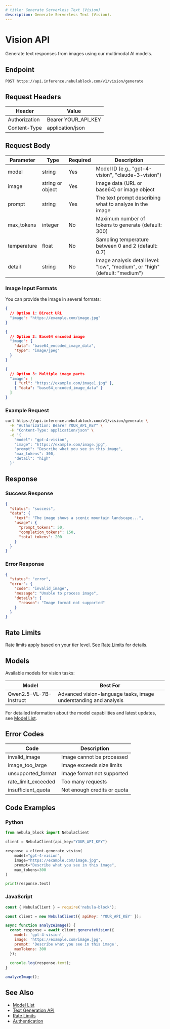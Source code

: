 ```yaml
---
# title: Generate Serverless Text (Vision)
description: Generate Serverless Text (Vision).
---
```


# Vision API

Generate text responses from images using our multimodal AI models.

## Endpoint

```
POST https://api.inference.nebulablock.com/v1/vision/generate
```

## Request Headers

| Header | Value |
|--------|-------|
| Authorization | Bearer YOUR_API_KEY |
| Content-Type | application/json |

## Request Body

| Parameter | Type | Required | Description |
|-----------|------|----------|-------------|
| model | string | Yes | Model ID (e.g., "gpt-4-vision", "claude-3-vision") |
| image | string or object | Yes | Image data (URL or base64) or image object |
| prompt | string | Yes | The text prompt describing what to analyze in the image |
| max_tokens | integer | No | Maximum number of tokens to generate (default: 300) |
| temperature | float | No | Sampling temperature between 0 and 2 (default: 0.7) |
| detail | string | No | Image analysis detail level: "low", "medium", or "high" (default: "medium") |

### Image Input Formats

You can provide the image in several formats:

```json
{
  // Option 1: Direct URL
  "image": "https://example.com/image.jpg"
}

{
  // Option 2: Base64 encoded image
  "image": {
    "data": "base64_encoded_image_data",
    "type": "image/jpeg"
  }
}

{
  // Option 3: Multiple image parts
  "image": [
    { "url": "https://example.com/image1.jpg" },
    { "data": "base64_encoded_image_data" }
  ]
}
```

### Example Request

```bash
curl https://api.inference.nebulablock.com/v1/vision/generate \
  -H "Authorization: Bearer YOUR_API_KEY" \
  -H "Content-Type: application/json" \
  -d '{
    "model": "gpt-4-vision",
    "image": "https://example.com/image.jpg",
    "prompt": "Describe what you see in this image",
    "max_tokens": 300,
    "detail": "high"
  }'
```

## Response

### Success Response

```json
{
  "status": "success",
  "data": {
    "text": "The image shows a scenic mountain landscape...",
    "usage": {
      "prompt_tokens": 50,
      "completion_tokens": 150,
      "total_tokens": 200
    }
  }
}
```

### Error Response

```json
{
  "status": "error",
  "error": {
    "code": "invalid_image",
    "message": "Unable to process image",
    "details": {
      "reason": "Image format not supported"
    }
  }
}
```

## Rate Limits

Rate limits apply based on your tier level. See [Rate Limits](../Overview.md#rate-limits) for details.

## Models

Available models for vision tasks:

| Model | Best For |
|-------|----------|
| Qwen2.5-VL-7B-Instruct | Advanced vision-language tasks, image understanding and analysis |

For detailed information about the model capabilities and latest updates, see [Model List](Model_List.md).

## Error Codes

| Code | Description |
|------|-------------|
| invalid_image | Image cannot be processed |
| image_too_large | Image exceeds size limits |
| unsupported_format | Image format not supported |
| rate_limit_exceeded | Too many requests |
| insufficient_quota | Not enough credits or quota |

## Code Examples

### Python

```python
from nebula_block import NebulaClient

client = NebulaClient(api_key="YOUR_API_KEY")

response = client.generate_vision(
    model="gpt-4-vision",
    image="https://example.com/image.jpg",
    prompt="Describe what you see in this image",
    max_tokens=300
)

print(response.text)
```

### JavaScript

```javascript
const { NebulaClient } = require('nebula-block');

const client = new NebulaClient({ apiKey: 'YOUR_API_KEY' });

async function analyzeImage() {
  const response = await client.generateVision({
    model: 'gpt-4-vision',
    image: 'https://example.com/image.jpg',
    prompt: 'Describe what you see in this image',
    maxTokens: 300
  });
  
  console.log(response.text);
}

analyzeImage();
```

## See Also

- [Model List](Model_List.md)
- [Text Generation API](Generate_Text.md)
- [Rate Limits](../Overview.md#rate-limits)
- [Authentication](../Authentication.md)
